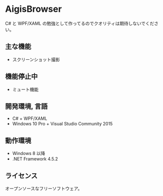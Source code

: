 # AigisBrowser

C# と WPF/XAML の勉強として作ってるのでクオリティは期待しないでください。

## 主な機能

- スクリーンショット撮影

## 機能停止中

- ミュート機能

## 開発環境, 言語

- C# + WPF/XAML
- Windows 10 Pro + Visual Studio Community 2015

## 動作環境

- Windows 8 以降
- .NET Framework 4.5.2

## ライセンス

オープンソースなフリーソフトウェア。